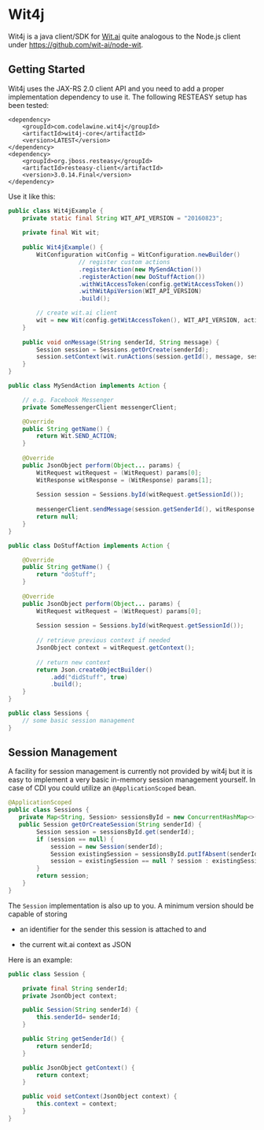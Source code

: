 # Wit4j

Wit4j is a java client/SDK for [Wit.ai](https://wit.ai) quite analogous to the Node.js client under https://github.com/wit-ai/node-wit.
 
## Getting Started

Wit4j uses the JAX-RS 2.0 client API and you need to add a proper implementation dependency to use it. The following RESTEASY setup has been tested:

```
<dependency>
    <groupId>com.codelawine.wit4j</groupId>
    <artifactId>wit4j-core</artifactId>
    <version>LATEST</version>
</dependency>
<dependency>
    <groupId>org.jboss.resteasy</groupId>
    <artifactId>resteasy-client</artifactId>
    <version>3.0.14.Final</version>
</dependency>
```

Use it like this:

```java
public class Wit4jExample {
    private static final String WIT_API_VERSION = "20160823";
 
    private final Wit wit;
    
    public Wit4jExample() {
        WitConfiguration witConfig = WitConfiguration.newBuilder()
                    // register custom actions
                    .registerAction(new MySendAction())
                    .registerAction(new DoStuffAction())
                    .withWitAccessToken(config.getWitAccessToken())
                    .withWitApiVersion(WIT_API_VERSION)
                    .build();

        // create wit.ai client
        wit = new Wit(config.getWitAccessToken(), WIT_API_VERSION, actions);
    }
    
    public void onMessage(String senderId, String message) {
        Session session = Sessions.getOrCreate(senderId);
        session.setContext(wit.runActions(session.getId(), message, session.getContext()));
    }
}

public class MySendAction implements Action {

    // e.g. Facebook Messenger
    private SomeMessengerClient messengerClient;

    @Override
    public String getName() {
        return Wit.SEND_ACTION;
    }
    
    @Override
    public JsonObject perform(Object... params) {
        WitRequest witRequest = (WitRequest) params[0];
        WitResponse witResponse = (WitResponse) params[1];
        
        Session session = Sessions.byId(witRequest.getSessionId());
        
        messengerClient.sendMessage(session.getSenderId(), witResponse.getMessage());
        return null;
    }
}

public class DoStuffAction implements Action {

    @Override
    public String getName() {
        return "doStuff";
    }
    
    @Override
    public JsonObject perform(Object... params) {
        WitRequest witRequest = (WitRequest) params[0];
        
        Session session = Sessions.byId(witRequest.getSessionId());
        
        // retrieve previous context if needed
        JsonObject context = witRequest.getContext();
        
        // return new context
        return Json.createObjectBuilder()
            .add("didStuff", true)
            .build();
    }
}

public class Sessions {
    // some basic session management
}

```

## Session Management

A facility for session management is currently not provided by wit4j but it is easy to implement a very basic in-memory session management yourself.
In case of CDI you could utilize an `@ApplicationScoped` bean.
```java
@ApplicationScoped
public class Sessions {
   private Map<String, Session> sessionsById = new ConcurrentHashMap<>();
   public Session getOrCreateSession(String senderId) {
        Session session = sessionsById.get(senderId);
        if (session == null) {
            session = new Session(senderId);
            Session existingSession = sessionsById.putIfAbsent(senderId, session);
            session = existingSession == null ? session : existingSession;
        }
        return session;
    }
}
```
The `Session` implementation is also up to you. A minimum version should be capable of storing 

- an identifier for the sender this session is attached to and 

- the current wit.ai context as JSON

Here is an example:
```java
public class Session {

    private final String senderId;
    private JsonObject context;

    public Session(String senderId) {
        this.senderId= senderId;
    }

    public String getSenderId() {
        return senderId;
    }

    public JsonObject getContext() {
        return context;
    }

    public void setContext(JsonObject context) {
        this.context = context;
    }
}
```